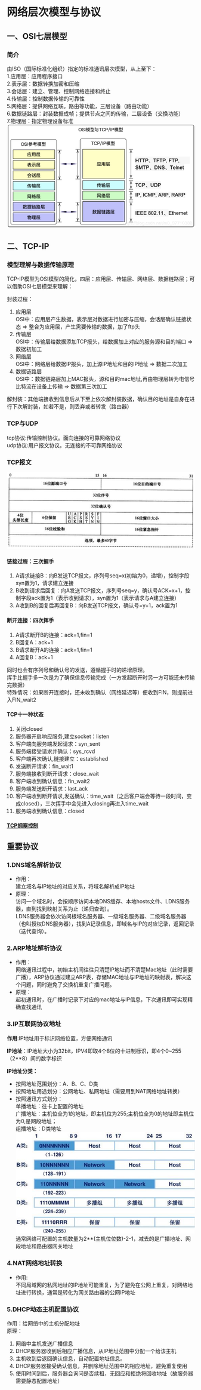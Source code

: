 # 网络层次模型与协议  
## 一、OSI七层模型  
### 简介
由ISO（国际标准化组织）指定的标准通讯层次模型，从上至下：    
1.应用层：应用程序接口  
2.表示层：数据转换加密和压缩  
3.会话层：建立、管理、控制网络连接和终止  
4.传输层：控制数据传输的可靠性  
5.网络层：提供网络互联。路由等功能，三层设备（路由功能）  
6.数据链路层：封装数据成帧；提供节点之间的传输，二层设备（交换功能）  
7.物理层：指定物理设备标准  
![](1.png)
## 二、TCP-IP  
### 模型理解与数据传输原理  
TCP-IP模型为OSI模型的简化，四层：应用层、传输层、网络层、数据链路层；可以借助OSI七层模型来理解：
  
封装过程：
1. 应用层  
   OSI中：应用层产生数据，表示层对数据进行加密与压缩，会话层确认链接状态 => 整合为应用层，产生需要传输的数据，加了ftp头  
2. 传输层  
   OSI中：传输层给数据添加TCP报头，给数据加上对应的服务源和目的端口 => 数据初加工  
3. 网络层  
   OSI中：网络层给数据IP报头，加上源IP地址和目的IP地址 => 数据二次加工  
4. 数据链路层  
   OSI中：数据链路层加上MAC报头，源和目的mac地址,再由物理层转为电信号比特流在设备上传输 => 数据第三次加工  
  
解封装：其他端接收到信息后从下至上依次解封装数据，确认目的地址是自身在进行下次解封装，如若不是，则丢弃或者转发（路由器）  
  
  
### TCP与UDP  
tcp协议:传输控制协议。面向连接的可靠网络协议  
udp协议:用户报文协议。无连接的不可靠网络协议  
### TCP报文  
![](2.png)  
#### 链接过程：三次握手  
1. A请求链接B：向B发送TCP报文，序列号seq=x(初始为0，递增)，控制字段syn置为1，请求建立连接  
2. B收到请求后回复：向A发送TCP报文，序列号seq=y，确认号ACK=x+1，控制字段ack置为1（表示收到请求），syn置为1（表示请求与A建立连接）  
3. A收到B的回复后再回复B：向B发送TCP报文，确认号=y+1，ack置为1  
#### 断开连接：四次挥手  
1. A请求断开B的连接：ack=1,fin=1  
2. B回复A：ack=1  
3. B请求断开A的连接：ack=1,fin=1  
4. A回复B：ack=1  

同时也会有序列号和确认号的发送，遵循握手时的递增原理。  
挥手比握手多一次是为了确保信息传输完成（一方发起断开时另一方可能还未传输完数据）  
特殊情况：如果断开连接时，还未收到确认（网络延迟等）便收到FIN，则提前进入FIN_wait2  
#### TCP十一种状态  
1. 关闭closed  
2. 服务器开启响应服务,建立socket：listen  
3. 客户端向服务端发起请求：syn_sent  
4. 服务端接受请求并确认：sys_rcvd  
5. 客户端再次确认,链接建立：established  
6. 发送断开请求：fin_wait1  
7. 服务端接收到断开请求：close_wait  
8. 客户端收到确认信息：fin_wait2  
9. 服务端发送断开请求：last_ack  
10. 客户端收到断开请求,发送确认：time_wait（之后客户端会等待一段时间，变成closed），三次挥手中会先进入closing再进入time_wait  
11. 服务端收到确认信息：closed  
#### [TCP拥塞控制](https://segmentfault.com/a/1190000004954842)
## 重要协议  
### 1.DNS域名解析协议  
+ 作用：  
建立域名与IP地址的对应关系，将域名解析成IP地址  
+ 原理：  
访问一个域名时，会按顺序访问本地DNS缓存、本地hosts文件、LDNS服务器，直到找到映射关系为止（递归查询）。   
LDNS服务器会依次访问根域名服务器、一级域名服务器、二级域名服务器（也叫授权DNS服务器），找到A记录信息，即域名与IP的对应记录，返回记录（迭代查询）。  
### 2.ARP地址解析协议  
+ 作用：  
网络通讯过程中，初始主机间往往只清楚IP地址而不清楚Mac地址（此时需要广播），ARP协议通过建立ARP表，存储MAC地址与IP地址的映射表，解决这个问题，同时避免了交换机重复广播问题。  
+ 原理：  
起初通讯时，在广播时记录下对应的mac地址与IP信息，下次通讯即可实现精确查找通讯  
### 3.IP互联网协议地址  
**作用**:IP地址用于标识网络位置，方便网络通讯  

**IP地址**：IP地址大小为32bit，IPV4即取4个8位的十进制标识，即4个0~255（2**8）间的数字标识  
  
**IP地址分类：**  
+ 按照地址范围划分：A、B、C、D类  
+ 按照地址用途划分：公网地址、私网地址（需要用到NAT网络地址转换）  
+ 按照通讯方式划分：  
   单播地址：往卡上配置的地址  
   广播地址：主机位全为1的地址，即主机位为255;主机位全为0的地址即主机位为0,是网段地址；  
   组播地址：D类地址  
![](3.jpg)  
通常网络可配置的主机数量为2**(主机位位数)-2-1，减去的是广播地址、网段地址和路由器网关地址
### 4.NAT网络地址转换  
+ 作用:  
不同局域网的私网地址的IP地址可能重复，为了避免在公网上重复，对网络地址进行转换，通常是转化为网关路由器的公网IP地址  
### 5.DHCP动态主机配置协议  
作用：给网络中的主机分配地址  
原理：
1. 网络中主机发送广播信息  
2. DHCP服务器收到后相应广播信息，从IP地址范围中分配一个给该主机  
3. 主机收到后返回确认信息，自动配置地址信息。  
4. DHCP服务器接受确认信息，并删除地址范围中的相应地址，避免重复使用  
5. 使用时间到后，服务器会询问是否续租，无回应和拒绝将回收地址（故服务器需要静态配置地址）
  


